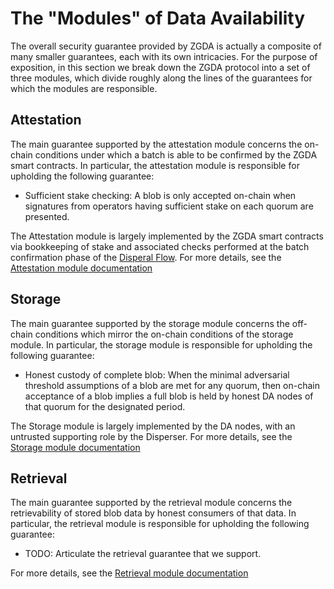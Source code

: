 
# The "Modules" of Data Availability

The overall security guarantee provided by ZGDA is actually a composite of many smaller guarantees, each with its own intricacies. For the purpose of exposition, in this section we break down the ZGDA protocol into a set of three modules, which divide roughly along the lines of the guarantees for which the modules are responsible. 

## Attestation
The main guarantee supported by the attestation module concerns the on-chain conditions under which a batch is able to be confirmed by the ZGDA smart contracts. In particular, the attestation module is responsible for upholding the following guarantee:
- Sufficient stake checking: A blob is only accepted on-chain when signatures from operators having sufficient stake on each quorum are presented. 

The Attestation module is largely implemented by the ZGDA smart contracts via bookkeeping of stake and associated checks performed at the batch confirmation phase of the [Disperal Flow](../flows/dispersal.md). For more details, see the [Attestation module documentation](./attestation/attestation.md)

## Storage
The main guarantee supported by the storage module concerns the off-chain conditions which mirror the on-chain conditions of the storage module. In particular, the storage module is responsible for upholding the following guarantee:
- Honest custody of complete blob: When the minimal adversarial threshold assumptions of a blob are met for any quorum, then on-chain acceptance of a blob implies a full blob is held by honest DA nodes of that quorum for the designated period.

The Storage module is largely implemented by the DA nodes, with an untrusted supporting role by the Disperser. For more details, see the 
[Storage module documentation](./storage/overview.md)

## Retrieval 
The main guarantee supported by the retrieval module concerns the retrievability of stored blob data by honest consumers of that data. In particular, the retrieval module is responsible for upholding the following guarantee:
- TODO: Articulate the retrieval guarantee that we support. 

For more details, see the [Retrieval module documentation](./retrieval/retrieval.md)
